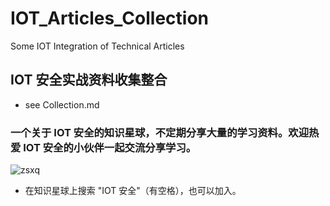 # IOT_Articles_Collection
Some IOT Integration of Technical Articles

## IOT 安全实战资料收集整合
- see Collection.md


### 一个关于 IOT 安全的知识星球，不定期分享大量的学习资料。欢迎热爱 IOT 安全的小伙伴一起交流分享学习。

![zsxq](http://static.zybuluo.com/H4l0/ifgjt5rver78vzxd7nqklltu/image.png)

- 在知识星球上搜索 "IOT 安全"（有空格），也可以加入。
